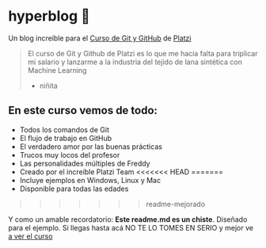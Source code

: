# hyperblog 🚀

Un blog increíble para el [Curso de Git y GitHub](https://platzi.com/github/) de [Platzi](https://platzi.com)

> El curso de Git y Github de Platzi es lo que me hacía falta para triplicar mi salario y lanzarme a la industria del tejido de lana sintética con Machine Learning
>
> - niñita

## En este curso vemos de todo:

- Todos los comandos de Git
- El flujo de trabajo en GitHub
- El verdadero amor por las buenas prácticas
- Trucos muy locos del profesor
- Las personalidades múltiples de Freddy
- Creado por el increíble Platzi Team
<<<<<<< HEAD
=======
- Incluye ejemplos en Windows, Linux y Mac
- Disponible para todas las edades
>>>>>>> readme-mejorado

Y como un amable recordatorio: **Este readme.md es un chiste**. Diseñado para el ejemplo. Si llegas hasta acá NO TE LO TOMES EN SERIO y mejor ve [a ver el curso](https://platzi.com/cursos/git-github)

